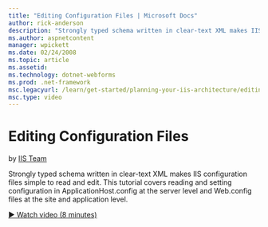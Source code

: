 ```yaml
---
title: "Editing Configuration Files | Microsoft Docs"
author: rick-anderson
description: "Strongly typed schema written in clear-text XML makes IIS configuration files simple to read and edit. This tutorial covers reading and setting configuration..."
ms.author: aspnetcontent
manager: wpickett
ms.date: 02/24/2008
ms.topic: article
ms.assetid: 
ms.technology: dotnet-webforms
ms.prod: .net-framework
msc.legacyurl: /learn/get-started/planning-your-iis-architecture/editing-configuration-files
msc.type: video
---
```

Editing Configuration Files
====================
by [IIS Team](https://twitter.com/inetsrv)

Strongly typed schema written in clear-text XML makes IIS configuration files simple to read and edit. This tutorial covers reading and setting configuration in ApplicationHost.config at the server level and Web.config files at the site and application level.

[&#9654; Watch video (8 minutes)](https://channel9.msdn.com/Blogs/ASP-NET-Site-Videos/editing-configuration-files)